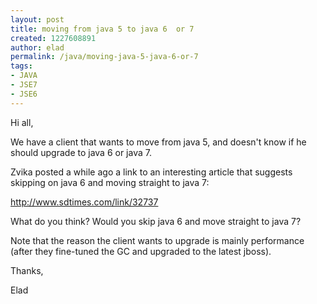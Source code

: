 ```yaml
---
layout: post
title: moving from java 5 to java 6  or 7
created: 1227608891
author: elad
permalink: /java/moving-java-5-java-6-or-7
tags:
- JAVA
- JSE7
- JSE6
---
```

<p> </p><p>Hi all,</p> <p>We have a client that wants to move from java 5, and doesn't know if he should upgrade to java 6 or java 7.</p> <p>Zvika posted a while ago a link to an interesting article that suggests skipping on java 6 and moving straight to java 7:</p> <p><a href="http://www.sdtimes.com/link/32737">http://www.sdtimes.com/link/32737</a></p> <p>What do you think? Would you skip java 6 and move straight to java 7?</p> <p>Note that the reason the client wants to upgrade is mainly performance (after they fine-tuned the GC and upgraded to the latest jboss).</p> <p>Thanks,</p> <p>Elad</p><p>&nbsp;</p>
